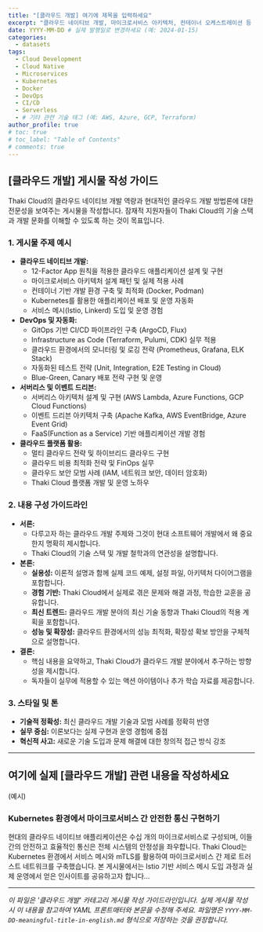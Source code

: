 ```yaml
---
title: "[클라우드 개발] 여기에 제목을 입력하세요"
excerpt: "클라우드 네이티브 개발, 마이크로서비스 아키텍처, 컨테이너 오케스트레이션 등 클라우드 개발 기술 심층 분석 및 실무 경험 공유"
date: YYYY-MM-DD # 실제 발행일로 변경하세요 (예: 2024-01-15)
categories:
  - datasets
tags:
  - Cloud Development
  - Cloud Native
  - Microservices
  - Kubernetes
  - Docker
  - DevOps
  - CI/CD
  - Serverless
  - # 기타 관련 기술 태그 (예: AWS, Azure, GCP, Terraform)
author_profile: true
# toc: true
# toc_label: "Table of Contents"
# comments: true
---
```


## [클라우드 개발] 게시물 작성 가이드

Thaki Cloud의 클라우드 네이티브 개발 역량과 현대적인 클라우드 개발 방법론에 대한 전문성을 보여주는 게시물을 작성합니다. 잠재적 지원자들이 Thaki Cloud의 기술 스택과 개발 문화를 이해할 수 있도록 하는 것이 목표입니다.

### 1. 게시물 주제 예시

* **클라우드 네이티브 개발:**
  * 12-Factor App 원칙을 적용한 클라우드 애플리케이션 설계 및 구현
  * 마이크로서비스 아키텍처 설계 패턴 및 실제 적용 사례
  * 컨테이너 기반 개발 환경 구축 및 최적화 (Docker, Podman)
  * Kubernetes를 활용한 애플리케이션 배포 및 운영 자동화
  * 서비스 메시(Istio, Linkerd) 도입 및 운영 경험
* **DevOps 및 자동화:**
  * GitOps 기반 CI/CD 파이프라인 구축 (ArgoCD, Flux)
  * Infrastructure as Code (Terraform, Pulumi, CDK) 실무 적용
  * 클라우드 환경에서의 모니터링 및 로깅 전략 (Prometheus, Grafana, ELK Stack)
  * 자동화된 테스트 전략 (Unit, Integration, E2E Testing in Cloud)
  * Blue-Green, Canary 배포 전략 구현 및 운영
* **서버리스 및 이벤트 드리븐:**
  * 서버리스 아키텍처 설계 및 구현 (AWS Lambda, Azure Functions, GCP Cloud Functions)
  * 이벤트 드리븐 아키텍처 구축 (Apache Kafka, AWS EventBridge, Azure Event Grid)
  * FaaS(Function as a Service) 기반 애플리케이션 개발 경험
* **클라우드 플랫폼 활용:**
  * 멀티 클라우드 전략 및 하이브리드 클라우드 구현
  * 클라우드 비용 최적화 전략 및 FinOps 실무
  * 클라우드 보안 모범 사례 (IAM, 네트워크 보안, 데이터 암호화)
  * Thaki Cloud 플랫폼 개발 및 운영 노하우

### 2. 내용 구성 가이드라인

* **서론:**
  * 다루고자 하는 클라우드 개발 주제와 그것이 현대 소프트웨어 개발에서 왜 중요한지 명확히 제시합니다.
  * Thaki Cloud의 기술 스택 및 개발 철학과의 연관성을 설명합니다.
* **본론:**
  * **실용성:** 이론적 설명과 함께 실제 코드 예제, 설정 파일, 아키텍처 다이어그램을 포함합니다.
  * **경험 기반:** Thaki Cloud에서 실제로 겪은 문제와 해결 과정, 학습한 교훈을 공유합니다.
  * **최신 트렌드:** 클라우드 개발 분야의 최신 기술 동향과 Thaki Cloud의 적용 계획을 포함합니다.
  * **성능 및 확장성:** 클라우드 환경에서의 성능 최적화, 확장성 확보 방안을 구체적으로 설명합니다.
* **결론:**
  * 핵심 내용을 요약하고, Thaki Cloud가 클라우드 개발 분야에서 추구하는 방향성을 제시합니다.
  * 독자들이 실무에 적용할 수 있는 액션 아이템이나 추가 학습 자료를 제공합니다.

### 3. 스타일 및 톤

* **기술적 정확성:** 최신 클라우드 개발 기술과 모범 사례를 정확히 반영
* **실무 중심:** 이론보다는 실제 구현과 운영 경험에 중점
* **혁신적 사고:** 새로운 기술 도입과 문제 해결에 대한 창의적 접근 방식 강조

---

## 여기에 실제 [클라우드 개발] 관련 내용을 작성하세요

(예시)

### Kubernetes 환경에서 마이크로서비스 간 안전한 통신 구현하기

현대의 클라우드 네이티브 애플리케이션은 수십 개의 마이크로서비스로 구성되며, 이들 간의 안전하고 효율적인 통신은 전체 시스템의 안정성을 좌우합니다. Thaki Cloud는 Kubernetes 환경에서 서비스 메시와 mTLS를 활용하여 마이크로서비스 간 제로 트러스트 네트워크를 구축했습니다. 본 게시물에서는 Istio 기반 서비스 메시 도입 과정과 실제 운영에서 얻은 인사이트를 공유하고자 합니다...

---

_이 파일은 '클라우드 개발' 카테고리 게시물 작성 가이드라인입니다. 실제 게시물 작성 시 이 내용을 참고하여 YAML 프론트매터와 본문을 수정해 주세요. 파일명은 `YYYY-MM-DD-meaningful-title-in-english.md` 형식으로 저장하는 것을 권장합니다._
